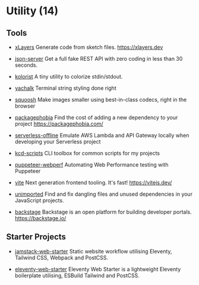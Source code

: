 # Utility (14)

## Tools

- [xLayers](https://github.com/xlayers/xlayers)
  Generate code from sketch files. <https://xlayers.dev>

- [json-server](https://github.com/typicode/json-server)
  Get a full fake REST API with zero coding in less than 30 seconds.

- [kolorist](https://github.com/marvinhagemeister/kolorist)
  A tiny utility to colorize stdin/stdout.

- [yachalk](https://github.com/bluenote10/yachalk)
  Terminal string styling done right

- [squoosh](https://github.com/GoogleChromeLabs/squoosh)
  Make images smaller using best-in-class codecs, right in the browser

- [packagephobia](https://github.com/styfle/packagephobia)
  Find the cost of adding a new dependency to your project <https://packagephobia.com/>

- [serverless-offline](https://github.com/dherault/serverless-offline)
  Emulate AWS Lambda and API Gateway locally when developing your Serverless project

- [kcd-scripts](https://github.com/kentcdodds/kcd-scripts)
  CLI toolbox for common scripts for my projects

- [puppeteer-webperf](https://github.com/addyosmani/puppeteer-webperf)
  Automating Web Performance testing with Puppeteer

- [vite](https://github.com/vitejs/vite)
  Next generation frontend tooling. It's fast! <https://vitejs.dev/>

- [unimported](https://github.com/smeijer/unimported)
  Find and fix dangling files and unused dependencies in your JavaScript projects.

- [backstage](https://github.com/backstage/backstage)
  Backstage is an open platform for building developer portals. <https://backstage.io/>

## Starter Projects

- [jamstack-web-starter](https://github.com/scottishstoater/jamstack-web-starter)
  Static website workflow utilising Eleventy, Tailwind CSS, Webpack and PostCSS.

- [eleventy-web-starter](https://github.com/scottishstoater/eleventy-web-starter)
  Eleventy Web Starter is a lightweight Eleventy boilerplate utilising, ESBuild Tailwind and PostCSS.
